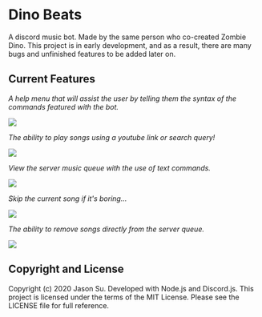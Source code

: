 # Dino Beats
A discord music bot. Made by the same person who co-created Zombie Dino. This project is in early development, and as a result, there are many bugs and unfinished features to be added later on. 

## Current Features
*A help menu that will assist the user by telling them the syntax of the commands featured with the bot.*

![](https://i.imgur.com/U7lm3T2.png)

*The ability to play songs using a youtube link or search query!*

![](https://i.imgur.com/6CoJZIn.png)

*View the server music queue with the use of text commands.*

![](https://i.imgur.com/94nsjHJ.png)

*Skip the current song if it's boring...*

![](https://i.imgur.com/Nb2N9ZL.png)

*The ability to remove songs directly from the server queue.*

![](https://i.imgur.com/oe19On8.png)

## Copyright and License
Copyright (c) 2020 Jason Su. Developed with Node.js and Discord.js. This project is licensed under the terms of the MIT License. Please see the LICENSE file for full reference.
